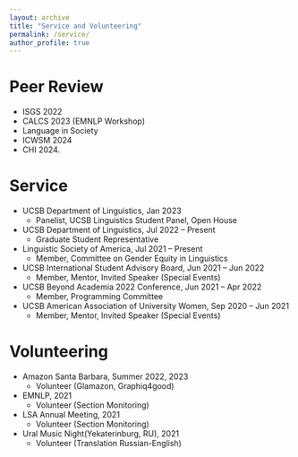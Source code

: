 ```yaml
---
layout: archive
title: "Service and Volunteering"
permalink: /service/
author_profile: true
---
```

Peer Review
======
* ISGS 2022
* CALCS 2023 (EMNLP Workshop)
* Language in Society
* ICWSM 2024
* CHI 2024. 

Service
======
* UCSB Department of Linguistics, Jan 2023
  * Panelist, UCSB Linguistics Student Panel, Open House 
* UCSB Department of Linguistics, Jul 2022 – Present
  * Graduate Student Representative 
* Linguistic Society of America, Jul 2021 – Present
  * Member, Committee on Gender Equity in Linguistics 
* UCSB International Student Advisory Board, Jun 2021 – Jun 2022
  * Member, Mentor, Invited Speaker (Special Events) 
* UCSB Beyond Academia 2022 Conference, Jun 2021 – Apr 2022
  * Member, Programming Committee 
* UCSB American Association of University Women, Sep 2020 – Jun 2021
  * Member, Mentor, Invited Speaker (Special Events)

Volunteering
======
* Amazon Santa Barbara, Summer 2022, 2023
  * Volunteer (Glamazon, Graphiq4good) 
* EMNLP, 2021
  * Volunteer (Section Monitoring) 
* LSA Annual Meeting, 2021
  * Volunteer (Section Monitoring)
* Ural Music Night(Yekaterinburg, RU), 2021
  * Volunteer (Translation Russian-English) 
